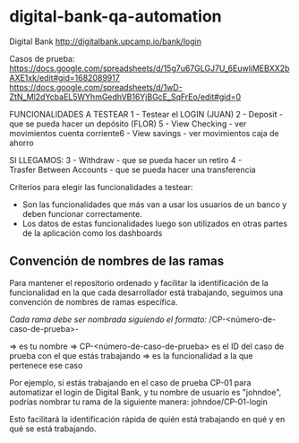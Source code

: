 # digital-bank-qa-automation

Digital Bank
http://digitalbank.upcamp.io/bank/login

Casos de prueba:
https://docs.google.com/spreadsheets/d/15g7u67GLGJ7U_6EuwljMEBXX2bAXE1xk/edit#gid=1682089917
https://docs.google.com/spreadsheets/d/1wD-ZtN_Ml2dYcbaEL5WYhmGedhVB16YjBGcE_SqFrEo/edit#gid=0

FUNCIONALIDADES A TESTEAR
1 - Testear el LOGIN (JUAN) 
2 - Deposit - que se pueda hacer un depósito (FLOR)
5 - View Checking - ver movimientos cuenta corriente6 - View savings - ver movimientos caja de ahorro

SI LLEGAMOS:
3 - Withdraw - que se pueda hacer un retiro
4 - Trasfer Between Accounts - que se pueda hacer una transferencia

Criterios para elegir las funcionalidades a testear:
- Son las funcionalidades que más van a usar los usuarios de un banco y deben funcionar correctamente. 
- Los datos de estas funcionalidades luego son utilizados en otras partes de la aplicación como los dashboards

## Convención de nombres de las ramas
Para mantener el repositorio ordenado y facilitar la identificación de la funcionalidad en la que cada desarrollador está trabajando, seguimos una convención de nombres de ramas específica. 

*Cada rama debe ser nombrada siguiendo el formato:*
<nombre-de-usuario>/CP-<número-de-caso-de-prueba>-<funcionalidad>
  
=> <nombre-de-usuario> es tu nombre
=> CP-<número-de-caso-de-prueba> es el ID del caso de prueba con el que estás trabajando
=> <funcionalidad> es la funcionalidad a la que pertenece ese caso

Por ejemplo, si estás trabajando en el caso de prueba CP-01 para automatizar el login de Digital Bank, y tu nombre de usuario es "johndoe", podrías nombrar tu rama de la siguiente manera:
johndoe/CP-01-login
  
Esto facilitará la identificación rápida de quién está trabajando en qué y en qué se está trabajando.
